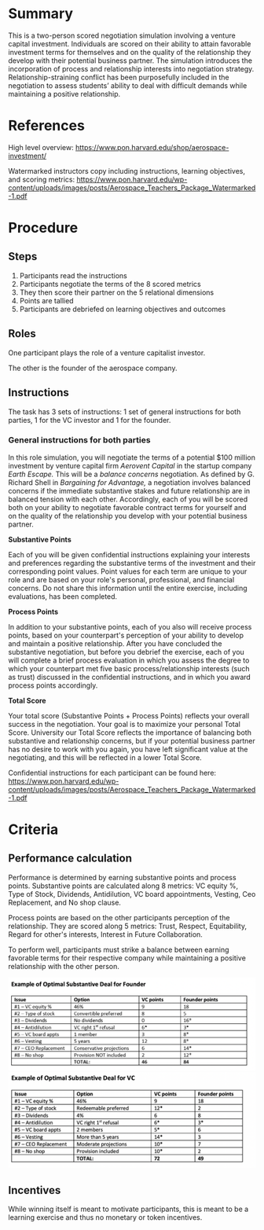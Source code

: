 # Summary
This is a two-person scored negotiation simulation involving a venture capital investment. Individuals are scored on their ability to attain favorable investment terms for themselves and on the quality of the relationship they develop with their potential business partner. The simulation introduces the incorporation of process and relationship interests into negotiation strategy. Relationship-straining conflict has been purposefully included in the negotiation to assess students’ ability to deal with difficult demands while maintaining a positive relationship.


# References

High level overview: https://www.pon.harvard.edu/shop/aerospace-investment/

Watermarked instructors copy including instructions, learning objectives, and scoring metrics: https://www.pon.harvard.edu/wp-content/uploads/images/posts/Aerospace_Teachers_Package_Watermarked-1.pdf


# Procedure
## Steps
1. Participants read the instructions
2. Participants negotiate the terms of the 8 scored metrics
3. They then score their partner on the 5 relational dimensions
4. Points are tallied
5. Participants are debriefed on learning objectives and outcomes

## Roles 
One participant plays the role of a venture capitalist investor.

The other is the founder of the aerospace company.
## Instructions
The task has 3 sets of instructions: 1 set of general instructions for both parties, 1 for the VC investor and 1 for the founder.

### General instructions for both parties

In this role simulation, you will negotiate the terms of a potential $100 million investment by venture capital firm _Aerovent Capital_ in the startup company _Earth Escape._ This will be a _balance concerns_ negotiation. As defined by G. Richard Shell in _Bargaining for Advantage,_ a negotiation involves balanced concerns if the immediate substantive stakes and future relationship are in balanced tension with each other. Accordingly, each of you will be scored both on your ability to negotiate favorable contract terms for yourself and on the quality of the relationship you develop with your potential business partner.

****Substantive Points****

Each of you will be given confidential instructions explaining your interests and preferences regarding the substantive terms of the investment and their corresponding point values. Point values for each term are unique to your role and are based on your role's personal, professional, and financial concerns. Do not share this information until the entire exercise, including evaluations, has been completed.

****Process Points****

In addition to your substantive points, each of you also will receive process points, based on your counterpart's perception of your ability to develop and maintain a positive relationship. After you have concluded the substantive negotiation, but before you debrief the exercise, each of you will complete a brief process evaluation in which you assess the degree to which your counterpart met five basic process/relationship interests (such as trust) discussed in the confidential instructions, and in which you award process points accordingly.

****Total Score****

Your total score (Substantive Points + Process Points) reflects your overall success in the negotiation. Your goal is to maximize your personal Total Score. University our Total Score reflects the importance of balancing both substantive and relationship concerns, but if your potential business partner has no desire to work with you again, you have left significant value at the negotiating, and this will be reflected in a lower Total Score.

Confidential instructions for each participant can be found here: https://www.pon.harvard.edu/wp-content/uploads/images/posts/Aerospace_Teachers_Package_Watermarked-1.pdf



 
# Criteria
## Performance calculation

Performance is determined by earning substantive points and process points. 
Substantive points are calculated along 8 metrics: VC equity %, Type of Stock, Dividends, Antidilution, VC board appointments, Vesting, Ceo Replacement, and No shop clause. 

Process points are based on the other participants perception of the relationship. They are scored along 5 metrics: Trust, Respect, Equitability, Regard for other's interests, Interest in Future Collaboration.

To perform well, participants must strike a balance between earning favorable terms for their respective company while maintaining a positive relationship with the other person.

![Alt text](/images/optimal-fnd-sbscr.png)
![Alt text](/images/optimal-vc-sbscr.png)


## Incentives
While winning itself is meant to motivate participants, this is meant to be a learning exercise and thus no monetary or token incentives.
